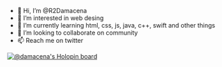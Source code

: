 - 👋 Hi, I’m @R2Damacena
- 👀 I’m interested in web desing
- 🌱 I’m currently learning html, css, js, java, c++, swift and other things
- 💞️ I’m looking to collaborate on community
- 📫 Reach me on twitter

<!---
R2Damacena/R2Damacena is a ✨ special ✨ repository because its `README.md` (this file) appears on your GitHub profile.
You can click the Preview link to take a look at your changes.
--->
[![@damacena's Holopin board](https://holopin.me/damacena)](https://holopin.io/@damacena)
